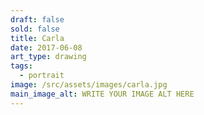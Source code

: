 ```yaml
---
draft: false
sold: false
title: Carla
date: 2017-06-08
art_type: drawing
tags:
  - portrait
image: /src/assets/images/carla.jpg
main_image_alt: WRITE YOUR IMAGE ALT HERE
---
```

